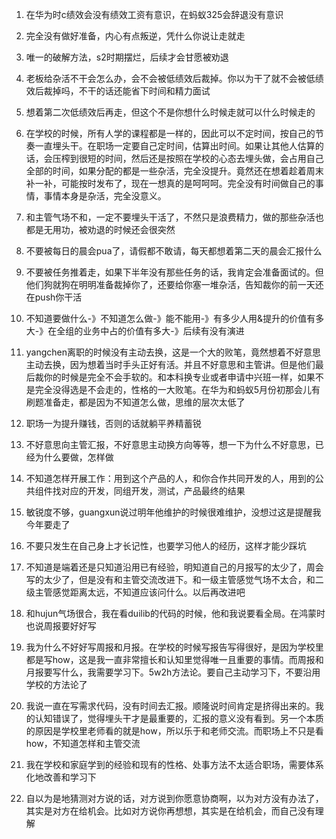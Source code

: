 1. 在华为时c绩效会没有绩效工资有意识，在蚂蚁325会辞退没有意识



2. 完全没有做好准备，内心有点叛逆，凭什么你说让走就走
2. 唯一的破解方法，s2时期摆烂，后续才会甘愿被劝退
2. 老板给杂活不干会怎么办，会不会被低绩效后裁掉。你以为干了就不会被低绩效后裁掉吗，不干的话还能省下时间和精力面试
2. 想着第二次低绩效后再走，但这个不是你想什么时候走就可以什么时候走的
2. 在学校的时候，所有人学的课程都是一样的，因此可以不定时间，按自己的节奏一直埋头干。在职场一定要自己定时间，估算出时间。如果让其他人估算的话，会压榨到很短的时间，然后还是按照在学校的心态去埋头做，会占用自己全部的时间，如果分配的都是一些杂活，完全没提升。竟然还在想着趁着周末补一补，可能按时发布了，现在一想真的是呵呵呵。完全没有时间做自己的事情，事情本身是杂活，完全没意义。
2. 和主管气场不和，一定不要埋头干活了，不然只是浪费精力，做的那些杂活也都是无用功，被劝退的时候还会很突然
2. 不要被每日的晨会pua了，请假都不敢请，每天都想着第二天的晨会汇报什么
2. 不要被任务推着走，如果下半年没有那些任务的话，我肯定会准备面试的。但他们狗就狗在明明准备裁掉你了，还要给你塞一堆杂活，告知裁你的前一天还在push你干活
2. 不知道要做什么-》不知道怎么做-》能不能用-》有多少人用&提升的价值有多大-》在全组的业务中占的价值有多大-》后续有没有演进
2. yangchen离职的时候没有主动去换，这是一个大的败笔，竟然想着不好意思主动去换，因为想着当时手头正好有活。并且不好意思和主管讲。但是他们最后裁你的时候是完全不会手软的。和本科换专业或者申请中兴班一样，如果不是完全没得选是不会走的，性格的一大败笔。在华为和蚂蚁5月份初那会儿有刷题准备走，都是因为不知道怎么做，思维的层次太低了
2. 职场一为提升赚钱，否则的话就躺平养精蓄锐
2. 不好意思向主管汇报，不好意思主动换方向等等，想一下为什么不好意思，已经为什么要做，怎样做
2. 不知道怎样开展工作：用到这个产品的人，和你合作共同开发的人，用到的公共组件找对应的开发，同组开发，测试，产品最终的结果
2. 敏锐度不够，guangxun说过明年他维护的时候很难维护，没想过这是提醒我今年要走了
2. 不要只发生在自己身上才长记性，也要学习他人的经历，这样才能少踩坑
2. 不知道是端着还是只知道沿用已有经验，明知道自己的月报写的太少了，周会写的太少了，但是没有和主管交流改进下。和一级主管感觉气场不太合，和二级主管感觉距离太远，不知道应该问什么。以后再改进吧
2. 和hujun气场很合，我在看duilib的代码的时候，他和我说要看全局。在鸿蒙时也说周报要好好写
2. 我为什么不好好写周报和月报。在学校的时候写报告写得很好，是因为学校里都是写how，这是我一直非常擅长和认知里觉得唯一且重要的事情。而周报和月报要写什么，我需要学习下。5w2h方法论。要自己主动学习下，不要沿用学校的方法论了
2. 我说一直在写需求代码，没有时间去汇报。顺隆说时间肯定是挤得出来的。我的认知错误了，觉得埋头干才是最重要的，汇报的意义没有看到。另一个本质的原因是学校里老师看的就是how，所以乐于和老师交流。而职场上不只是看how，不知道怎样和主管交流
2. 我在学校和家庭学到的经验和现有的性格、处事方法不太适合职场，需要体系化地改善和学习下
2. 自以为是地猜测对方说的话，对方说到你愿意协商啊，以为对方没有办法了，其实是对方在给机会。比如对方说你再想想，其实是在给机会，而自己没有理解